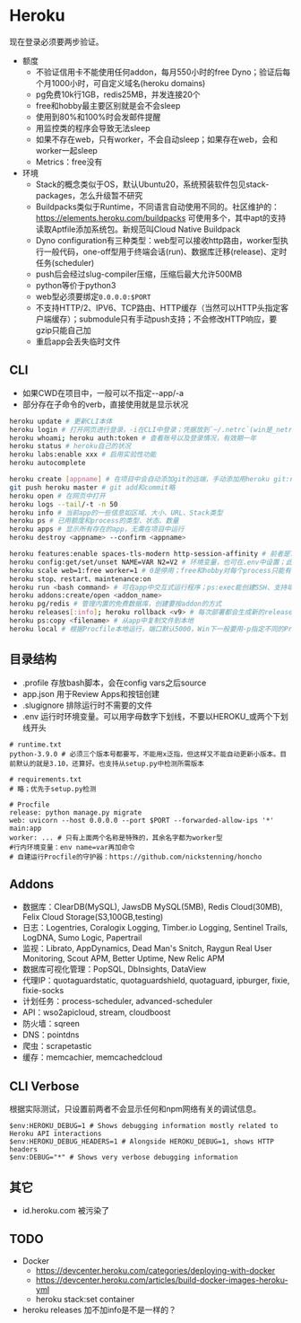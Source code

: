 # Heroku

现在登录必须要两步验证。

* 额度
  * 不验证信用卡不能使用任何addon，每月550小时的free Dyno；验证后每个月1000小时，可自定义域名(heroku domains)
  * pg免费10k行1GB，redis25MB，并发连接20个
  * free和hobby最主要区别就是会不会sleep
  * 使用到80%和100%时会发邮件提醒
  * 用监控类的程序会导致无法sleep
  * 如果不存在web，只有worker，不会自动sleep；如果存在web，会和worker一起sleep
  * Metrics：free没有
* 环境
  * Stack的概念类似于OS，默认Ubuntu20，系统预装软件包见stack-packages，怎么升级暂不研究
  * Buildpacks类似于Runtime，不同语言自动使用不同的。社区维护的：https://elements.heroku.com/buildpacks 可使用多个，其中apt的支持读取Aptfile添加系统包。新规范叫Cloud Native Buildpack
  * Dyno configuration有三种类型：web型可以接收http路由，worker型执行一般代码，one-off型用于终端会话(run)、数据库迁移(release)、定时任务(scheduler)
  * push后会经过slug-compiler压缩，压缩后最大允许500MB
  * python等价于python3
  * web型必须要绑定`0.0.0.0:$PORT`
  * 不支持HTTP/2、IPV6、TCP路由、HTTP缓存（当然可以HTTP头指定客户端缓存）；submodule只有手动push支持；不会修改HTTP响应，要gzip只能自己加
  * 重启app会丢失临时文件

## CLI

* 如果CWD在项目中，一般可以不指定--app/-a
* 部分存在子命令的verb，直接使用就是显示状况

```bash
heroku update # 更新CLI本体
heroku login # 打开网页进行登录，-i在CLI中登录；凭据放到`~/.netrc`(win是_netrc)下
heroku whoami; heroku auth:token # 查看账号以及登录情况，有效期一年
heroku status # heroku自己的状况
heroku labs:enable xxx # 启用实验性功能
heroku autocomplete

heroku create [appname] # 在项目中会自动添加git的远端，手动添加用heroku git:remote -a <appname>
git push heroku master # git add和commit略
heroku open # 在网页中打开
heroku logs --tail/-t -n 50
heroku info # 当前app的一些信息如区域、大小、URL、Stack类型
heroku ps # 已用额度和process的类型、状态、数量
heroku apps # 显示所有存在的app，无需在项目中运行
heroku destroy <appname> --confirm <appname>

heroku features:enable spaces-tls-modern http-session-affinity # 前者是TLS1.2+
heroku config:get/set/unset NAME=VAR N2=V2 # 环境变量，也可在.env中设置；此命令会自动重启应用
heroku scale web=1:free worker=1 # 0是停用；free和hobby对每个process只能有1，且一旦使用了他俩，所有process都要用一样的
heroku stop、restart、maintenance:on
heroku run <bash command> # 可在app中交互式运行程序；ps:exec能创建SSH、支持端口转发、SOCKS代理，一般用于远程debug
heroku addons:create/open <addon_name>
heroku pg/redis # 管理内置的免费数据库，创建要按addon的方式
heroku releases[:info]; heroku rollback <v9> # 每次部署都会生成新的release，前者是查看，如果出了问题用后者回退到老版本
heroku ps:copy <filename> # 从app中复制文件到本地
heroku local # 根据Procfile本地运行，端口默认5000，Win下一般要用-p指定不同的Procfile因为脚本语法是CMD
```

## 目录结构

* .profile 存放bash脚本，会在config vars之后source
* app.json 用于Review Apps和按钮创建
* .slugignore 排除运行时不需要的文件
* .env 运行时环境变量。可以用字母数字下划线，不要以HEROKU_或两个下划线开头

```dir
# runtime.txt
python-3.9.0 # 必须三个版本号都要写，不能用x泛指，但这样又不能自动更新小版本。目前默认的就是3.10，还算好。也支持从setup.py中检测所需版本

# requirements.txt
# 略；优先于setup.py检测

# Procfile
release: python manage.py migrate
web: uvicorn --host 0.0.0.0 --port $PORT --forwarded-allow-ips '*' main:app
worker: ... # 只有上面两个名称是特殊的，其余名字都为worker型
#行内环境变量：env name=var再加命令
# 自建运行Procfile的守护器：https://github.com/nickstenning/honcho
```

## Addons

* 数据库：ClearDB(MySQL), JawsDB MySQL(5MB), Redis Cloud(30MB), Felix Cloud Storage(S3,100GB,testing)
* 日志：Logentries, Coralogix Logging, Timber.io Logging, Sentinel Trails, LogDNA, Sumo Logic, Papertrail
* 监视：Librato, AppDynamics, Dead Man's Snitch, Raygun Real User Monitoring, Scout APM, Better Uptime, New Relic APM
* 数据库可视化管理：PopSQL, DbInsights, DataView
* 代理IP：quotaguardstatic, quotaguardshield, quotaguard, ipburger, fixie, fixie-socks
* 计划任务：process-scheduler, advanced-scheduler
* API：wso2apicloud, stream, cloudboost
* 防火墙：sqreen
* DNS：pointdns
* 爬虫：scrapetastic
* 缓存：memcachier, memcachedcloud

## CLI Verbose

根据实际测试，只设置前两者不会显示任何和npm网络有关的调试信息。

```pwsh
$env:HEROKU_DEBUG=1 # Shows debugging information mostly related to Heroku API interactions
$env:HEROKU_DEBUG_HEADERS=1 # Alongside HEROKU_DEBUG=1, shows HTTP headers
$env:DEBUG="*" # Shows very verbose debugging information
```

## 其它

* id.heroku.com 被污染了

## TODO

* Docker
  * https://devcenter.heroku.com/categories/deploying-with-docker
  * https://devcenter.heroku.com/articles/build-docker-images-heroku-yml
  * heroku stack:set container
* heroku releases 加不加info是不是一样的？
